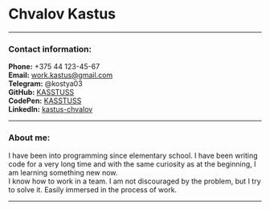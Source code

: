 # Chvalov Kastus

*****

### Contact information:

**Phone:** +375 44 123-45-67  
**Email:** work.kastus@gmail.com  
**Telegram:** @kostya03  
**GitHub:** [KASSTUSS](https://github.com/KASSTUSS)  
**CodePen:** [KASSTUSS](https://codepen.io/KASSTUSS)  
**LinkedIn:** [kastus-chvalov](https://www.linkedin.com/in/kastus-chvalov-3255a6269/)  

*****

### About me:

I have been into programming since elementary school. I have been writing code for a very long time and with the same curiosity as at the beginning, I am learning something new now.  
I know how to work in a team. I am not discouraged by the problem, but I try to solve it. Easily immersed in the process of work.  

*****


